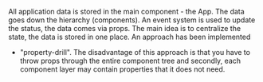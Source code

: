 All application data is stored in the main component - the App. The data goes down the hierarchy (components).
An event system is used to update the status, the data comes via props. The main
idea is to centralize the state, the data is stored in one place. An approach has been implemented 
- "property-drill". The disadvantage of this approach is that you have to throw props through the entire
component tree and secondly, each component layer may contain properties that it does not need.
